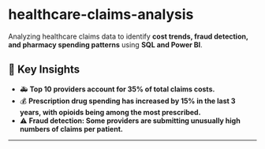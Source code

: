 # healthcare-claims-analysis
Analyzing healthcare claims data to identify **cost trends, fraud detection, and pharmacy spending patterns** using **SQL and Power BI**.  

## 📌 Key Insights  
- 🚑 **Top 10 providers account for 35% of total claims costs.**  
- 💰 **Prescription drug spending has increased by 15% in the last 3 years, with opioids being among the most prescribed.**  
- ⚠️ **Fraud detection: Some providers are submitting unusually high numbers of claims per patient.**  

---
